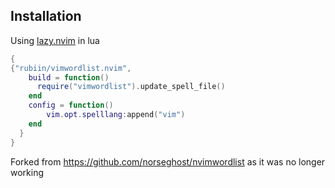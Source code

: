 ## Installation


Using [lazy.nvim](https://github.com/folke/lazy.nvim) in lua

```lua
{
{"rubiin/vimwordlist.nvim",
    build = function()
      require("vimwordlist").update_spell_file()
    end
    config = function()
        vim.opt.spelllang:append("vim")
    end
  }
}
```

Forked from https://github.com/norseghost/nvimwordlist as it was no longer working

